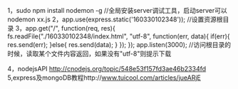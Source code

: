 1，sudo npm install nodemon -g //全局安装server调试工具，启动server可以nodemon xx.js
2，app.use(express.static('160330102348')); //设置资源根目录
3，app.get("/", function(req, res){
  fs.readFile("./160330102348/index.html", "utf-8", function(err, data){
    if(err){
      res.send(err);
    }else{
      res.send(data);
    }
  });
});
app.listen(3000);
//访问根目录的时候，读取某个文件内容返回，如果没有"utf-8"则提示下载

4，nodejsAPI http://cnodejs.org/topic/548e53f157fd3ae46b2334fd
5,express及mongoDB教程http://www.tuicool.com/articles/jueARjE